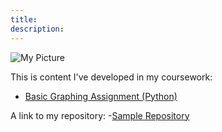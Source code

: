 ```yaml
---
title:
description:
---
```


![My Picture](/pics/COTA.jpg)

This is content I've developed in my coursework:

- [Basic Graphing Assignment (Python)](/basic_graphs/index.md)

A link to my repository:
-[Sample Repository](https://github.com/Duncan5732)
